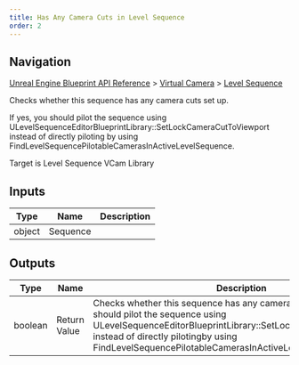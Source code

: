 ```yaml
---
title: Has Any Camera Cuts in Level Sequence
order: 2
---
```

## Navigation

[Unreal Engine Blueprint API Reference](https://dev.epicgames.com/documentation/en-us/unreal-engine/BlueprintAPI) > [Virtual Camera](https://dev.epicgames.com/documentation/en-us/unreal-engine/BlueprintAPI/VirtualCamera) > [Level Sequence](https://dev.epicgames.com/documentation/en-us/unreal-engine/BlueprintAPI/VirtualCamera/LevelSequence)

Checks whether this sequence has any camera cuts set up.

If yes, you should pilot the sequence using ULevelSequenceEditorBlueprintLibrary::SetLockCameraCutToViewport instead of directly piloting
by using FindLevelSequencePilotableCamerasInActiveLevelSequence.

Target is Level Sequence VCam Library

## Inputs

| Type | Name | Description |
| --- | --- | --- |
| object | Sequence |  |

## Outputs

| Type | Name | Description |
| --- | --- | --- |
| boolean | Return Value | Checks whether this sequence has any camera cuts set up.If yes, you should pilot the sequence using ULevelSequenceEditorBlueprintLibrary::SetLockCameraCutToViewport instead of directly pilotingby using FindLevelSequencePilotableCamerasInActiveLevelSequence. |
